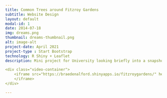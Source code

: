 ```yaml
---
title: Common Trees around Fitzroy Gardens
subtitle: Website Design
layout: default
modal-id: 1
date: 2014-07-18
img: dreams.png
thumbnail: dreams-thumbnail.png
alt: image-alt
project-date: April 2021
project-type : Start Bootstrap
technology: R Shiny + Leaflet
description: Mini project for University looking briefly into a snapshot on plant data at the Fitzroy Gardens. This was my first introduction into using R Shiny as well as Leaflet.

<div class="video-container">
    <iframe src="https://braedenalford.shinyapps.io/fitzroygardens/" height="1000" width="1050" allowfullscreen="" frameborder="0">
    </iframe>
</div>

---
```

